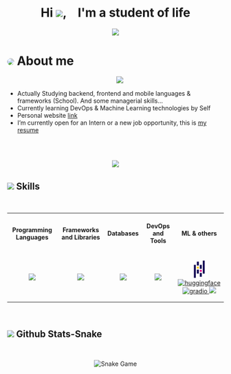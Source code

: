 <h1 align="center"><b>Hi </b><img src="https://media.giphy.com/media/hvRJCLFzcasrR4ia7z/giphy.gif" width="35">,ㅤI'm a student of life </h1>

<p align="center">
  <a href="https://github.com/DenverCoder1/readme-typing-svg"><img src="https://readme-typing-svg.herokuapp.com?font=Time+New+Roman&color=cyan&size=25&center=true&vCenter=true&width=600&height=100&lines=Full-Stack+Developer+&hearts;++;Computer+Science+Student;CTF+Newbie;Active+and+Fast+Learner/Researcher;Swiss+Knife+?..+Might+be.."></a>
</p>
	
# <picture><img src = "https://avatars.githubusercontent.com/u/102315258?s=96&v=4" width = 30px style="border-radius:50%"></picture> **About me**

<picture> <img align="right" src="https://camo.githubusercontent.com/6f7b76611449b965092aee7c4bf135e656f4e9416189c0b84020fd9853cd1f93/68747470733a2f2f6d656469612e67697068792e636f6d2f6d656469612f54456e586b637348725034596564436868412f67697068792e676966" width = 250px></picture>

<br>

<!-- - Playing CTF's at spare time -->
- Actually Studying backend, frontend and mobile languages & frameworks (School). And some managerial skills...
- Currently learning DevOps & Machine Learning technologies by Self
- Personal website [link](https://prosabd.site)
- I’m currently open for an Intern or a new job opportunity, this is [my resume](https://prosabd.site/files/CV.pdf)

<br><br>

<p align="center"><img src="https://user-images.githubusercontent.com/73097560/115834477-dbab4500-a447-11eb-908a-139a6edaec5c.gif"><br></p>

## <img src="https://media2.giphy.com/media/QssGEmpkyEOhBCb7e1/giphy.gif?cid=ecf05e47a0n3gi1bfqntqmob8g9aid1oyj2wr3ds3mg700bl&rid=giphy.gif" width ="25"><b> Skills</b>
<br>
<table align="center" cellspacing="0" cellpadding="0">
  <tr>
    <td align="center">
      <h4>Programming Languages</h4>
    </td>
    <td align="center">
      <h4>Frameworks and Libraries</h4>
    </td>
    <td align="center">
      <h4>Databases</h4>
    </td>
    <td align="center">
      <h4>DevOps and Tools</h4>
    </td>
    <td align="center">
      <h4>ML & others</h4>
    </td>
  </tr>
  <tr>
    <td align="center">
      <p>
        <a href="https://skillicons.dev">
            <img src="https://skillicons.dev/icons?i=python,cs,js,ts,java,php,ruby,arduino,md&perline=3" />
        </a>
      </p>
    </td>
    <td align="center">
      <p>
        <a href="https://skillicons.dev">
            <img src="https://skillicons.dev/icons?i=symfony,laravel,react,angular,vite,tailwind,sass,express,next,nodejs,spring,django,dotnet,rails&perline=4" />
        </a>
      </p>
    </td>
    <td align="center">
      <p>
        <a href="https://skillicons.dev">
            <img src="https://skillicons.dev/icons?i=mysql,mongodb,dynamodb,sqlite,firebase&perline=4" />
        </a>
      </p>
    </td>
    <td align="center">
      <p>
        <a href="https://skillicons.dev">
            <img src="https://skillicons.dev/icons?i=docker,git,nginx,ubuntu,bash,apple,postman,aws,gitlab,npm,bun&perline=4" />
        </a>
      </p>
    </td>
    <td align="center">
      <p>
        <a href="https://pandas.pydata.org/" target="_blank" rel="noreferrer"> <img src="https://raw.githubusercontent.com/devicons/devicon/2ae2a900d2f041da66e950e4d48052658d850630/icons/pandas/pandas-original.svg" alt="pandas" width="40" height="40"/> </a>
        <a href="https://huggingface.co/" target="_blank" rel="noreferrer"> <img src="https://raw.githubusercontent.com/gradio-app/gradio/a1f2649586752a013fb4d36b83d5fea2e137bb81/readme_files/huggingface_mini.svg" alt="huggingface" width="40" height="40"/> </a>
        <a href="https://www.gradio.app/" target="_blank" rel="noreferrer"> <img src="https://avatars.githubusercontent.com/u/51063788?s=48&v=4" alt="gradio" width="40" height="40"/> </a>
        <a href="https://skillicons.dev">
            <img src="https://skillicons.dev/icons?i=pytorch,photoshop,illustrator&perline=7" />
        </a>
      </p>
    </td>
  </tr>
</table>

<br>

## <img src="https://media.giphy.com/media/iY8CRBdQXODJSCERIr/giphy.gif" width="35"><b> Github Stats-Snake </b>
<br>

<p align = "center">
	<img src = "./github-contribution-grid-snake.svg?" alt = "Snake Game"/>
</p>

<!-- <div align="center">

<a href="https://github.com/prosabd/">
  <img src="https://github-readme-stats.vercel.app/api?username=prosabd&include_all_commits=true&count_private=true&show_icons=true&line_height=20&title_color=7A7ADB&icon_color=2234AE&text_color=D3D3D3&bg_color=0,000000,130F40" width="450"/>
  <img src="https://github-readme-stats.vercel.app/api/top-langs?username=prosabd&show_icons=true&locale=en&layout=compact&line_height=20&title_color=7A7ADB&icon_color=2234AE&text_color=D3D3D3&bg_color=0,000000,130F40" width="375"  alt="prosabd"/>

</a> 
</div> -->
